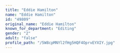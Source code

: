 ```yaml
---
title: "Eddie Hamilton"
name: "Eddie Hamilton"
id: "49809"
original_name: "Eddie Hamilton"
known_for_department: "Editing"
gender: "2"
adult: "false"
profile_path: "/5W8cpMNYl2fHg5HQF4OprvEYXIY.jpg"
---
```

